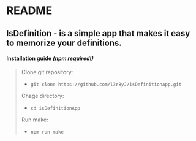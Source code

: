 # README

## **IsDefinition** - is a simple app that makes it easy to memorize your definitions.

#### Installation guide *(npm required!)*

>Clone git repository:
>
>- `git clone https://github.com/l3r8yJ/isDefinitionApp.git`
>
>Chage directory:
>
>- `cd isDefinitionApp`
>
>Run make: 
>
>- `npm run make`
